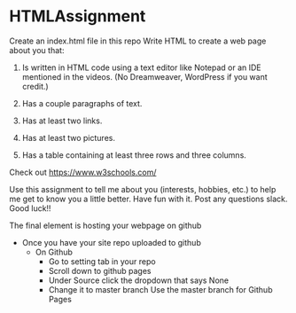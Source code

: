 # HTMLAssignment

Create an index.html file in this repo
Write HTML to create a web page about you that:

1.  Is written in HTML code using a text editor like Notepad or an IDE mentioned in the videos.  (No Dreamweaver, WordPress if you want credit.)

2.  Has a couple paragraphs of text.

3.  Has at least two links.

4.  Has at least two pictures.

5.  Has a table containing at least three rows and three columns.

Check out https://www.w3schools.com/ 

Use this assignment to tell me about you (interests, hobbies, etc.) to help me get to know you a little better.  Have fun with it.  Post any questions slack.  Good luck!!

The final element is hosting your webpage on github

- Once you have your site repo uploaded to github
	- On Github
		- Go to setting tab in your repo
		- Scroll down to github pages
		- Under Source click the dropdown that says None
		- Change it to master branch Use the master branch for Github Pages

